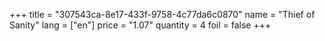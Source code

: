 +++
title = "307543ca-8e17-433f-9758-4c77da6c0870"
name = "Thief of Sanity"
lang = ["en"]
price = "1.07"
quantity = 4
foil = false
+++
